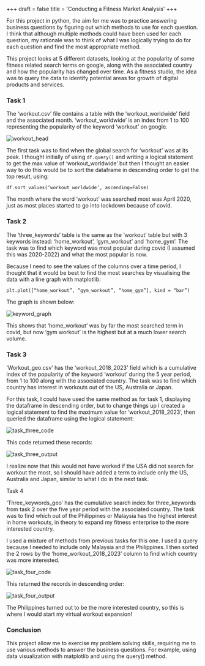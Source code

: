 +++
draft = false
title = 'Conducting a Fitness Market Analysis'
+++

<!-- Google tag (gtag.js) -->
<script async src="https://www.googletagmanager.com/gtag/js?id=G-6KG34X3C2K"></script>
<script>
  window.dataLayer = window.dataLayer || [];
  function gtag(){dataLayer.push(arguments);}
  gtag('js', new Date());

  gtag('config', 'G-6KG34X3C2K');
</script>

For this project in python, the aim for me was to practice answering business questions by figuring out which methods to use for each question. I think that although multiple methods could have been used for each question, my rationale was to think of what I was logically trying to do for each question and find the most appropriate method.

This project looks at 5 different datasets, looking at the popularity of some fitness related search terms on google, along with the associated country and how the popularity has changed over time. As a fitness studio, the idea was to query the data to identify potential areas for growth of digital products and services.

### Task 1

The ‘workout.csv’ file contains a table with the ‘workout_worldwide’ field and the associated month. ‘workout_worldwide’ is an index from 1 to 100 representing the popularity of the keyword ‘workout’ on google. 

![workout_head](/img/workout_head.png)

The first task was to find when the global search for ‘workout’ was at its peak. I thought initially of using `df.query()` and writing a logical statement to get the max value of ‘workout_worldwide’ but then I thought an easier way to do this would be to sort the dataframe in descending order to get the top result, using:

`df.sort_values(‘workout_worldwide’, ascending=False)`

The month where the word ‘workout’ was searched most was April 2020, just as most places started to go into lockdown because of covid.

### Task 2

The ‘three_keywords’ table is the same as the ‘workout’ table but with 3 keywords instead: ‘home_workout’, ‘gym_workout’ and ‘home_gym’. The task was to find which keyword was most popular during covid (I assumed this was 2020-2022) and what the most popular is now. 

Because I need to see the values of the columns over a time period, I thought that it would be best to find the most searches by visualising the data with a line graph with matplotlib: 

`plt.plot([“home_workout”, “gym_workout”, “home_gym”], kind = “bar”)` 

The graph is shown below:

![keyword_graph](/img/keyword_graph.png)

This shows that ‘home_workout’ was by far the most searched term in covid, but now ‘gym workout’ is the highest but at a much lower search volume.

### Task 3
‘Workout_geo.csv’ has the ‘workout_2018_2023’ field which is a cumulative index of the popularity of the keyword ‘workout’ during the 5 year period, from 1 to 100 along with the associated country. The task was to find which country has interest in workouts out of the US, Australia or Japan.

For this task, I could have used the same method as for task 1, displaying the dataframe in descending order, but to change things up I created a logical statement to find the maximum value for ‘workout_2018_2023’, then queried the dataframe using the logical statement:

![task_three_code](/img/task_three_code.png)

This code returned these records:

![task_three_output](/img/task_three_output.png)

I realize now that this would not have worked if the USA did not search for workout the most, so I should have added a term to include only the US, Australia and Japan, similar to what I do in the next task.

Task 4

‘Three_keywords_geo’ has the cumulative search index for three_keywords from task 2 over the five year period with the associated country. The task was to find which out of the Philippines or Malaysia has the highest interest in home workouts, in theory to expand my fitness enterprise to the more interested country.

I used a mixture of methods from previous tasks for this one. I used a query because I needed to include only Malaysia and the Philippines. I then sorted the 2 rows by the ‘home_workout_2018_2023’ column to find which country was more interested.

![task_four_code](/img/task_four_code.png)

This returned the records in descending order:

![task_four_output](/img/task_four_output.png)

The Philippines turned out to be the more interested country, so this is where I would start my virtual workout expansion!

### Conclusion

This project allow me to exercise my problem solving skills, requiring me to use various methods to answer the business questions. For example, using data visualization with matplotlib and using the query() method.


